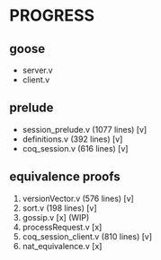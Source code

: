 # PROGRESS

## goose

- server.v
- client.v

## prelude

- session_prelude.v (1077 lines) [v]
- definitions.v (392 lines) [v]
- coq_session.v (616 lines) [v]

## equivalence proofs

1. versionVector.v (576 lines) [v]
2. sort.v (198 lines) [v]
3. gossip.v [x] (WIP)
4. processRequest.v [x]
5. coq_session_client.v (810 lines) [v]
6. nat_equivalence.v [x]
